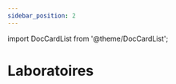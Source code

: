 ```yaml
---
sidebar_position: 2
---
```


import DocCardList from '@theme/DocCardList';

# Laboratoires

<DocCardList />
